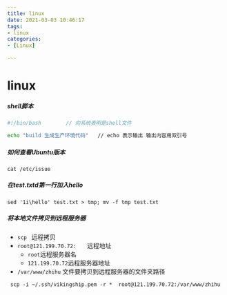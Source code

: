 ```yaml
---
title: linux
date: 2021-03-03 10:46:17
tags:
- linux
categories:
- [Linux]

---
```




#  linux

#####  shell脚本

```sh
#!/bin/bash        // 向系统表明是shell文件

echo "build 生成生产环境代码"   // echo 表示输出 输出内容用双引号
```



#####  如何查看Ubuntu版本

```
cat /etc/issue
```

#####  在test.txtd第一行加入hello

````
sed '1i\hello' test.txt > tmp; mv -f tmp test.txt
````

##### 将本地文件拷贝到远程服务器

* `scp ` 远程拷贝
* `root@121.199.70.72:   ` 远程地址
  * `root`远程服务器名
  * `121.199.70.72`远程服务器地址
* `/var/www/zhihu` 文件要拷贝到远程服务器的文件夹路径

```
 scp -i ~/.ssh/vikingship.pem -r *  root@121.199.70.72:/var/www/zhihu
```



